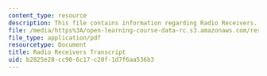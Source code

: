 ```yaml
---
content_type: resource
description: This file contains information regarding Radio Receivers.
file: /media/https%3A/open-learning-course-data-rc.s3.amazonaws.com/res-tll-004-stem-concept-videos-fall-2013/b2825e28cc906c17c20f1d7f6aa536b3_MITRES_TLL-004F13_RadioRec.pdf
file_type: application/pdf
resourcetype: Document
title: Radio Receivers Transcript
uid: b2825e28-cc90-6c17-c20f-1d7f6aa536b3
---
```

